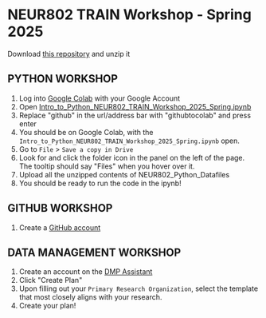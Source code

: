 # NEUR802 TRAIN Workshop - Spring 2025

Download [this repository](https://github.com/justinliuyuwang/SFU_NEUR802_TRAIN_Workshop/archive/refs/heads/main.zip) and unzip it

## PYTHON WORKSHOP
1. Log into [Google Colab](https://colab.research.google.com/) with your Google Account
2. Open [Intro_to_Python_NEUR802_TRAIN_Workshop_2025_Spring.ipynb](https://github.com/justinliuyuwang/SFU_NEUR802_TRAIN_Workshop/blob/main/Intro_to_Python_NEUR802_TRAIN_Workshop_2025_Spring.ipynb)
3. Replace "github" in the url/address bar with "githubtocolab" and press enter
4. You should be on Google Colab, with the `Intro_to_Python_NEUR802_TRAIN_Workshop_2025_Spring.ipynb` open.
5. Go to `File` > `Save a copy in Drive`
6. Look for and click the folder icon in the panel on the left of the page. The tooltip should say "Files" when you hover over it.
7. Upload all the unzipped contents of NEUR802_Python_Datafiles
8. You should be ready to run the code in the ipynb!

## GITHUB WORKSHOP
1. Create a [GitHub account](https://github.com/)
   
## DATA MANAGEMENT WORKSHOP
1. Create an account on the [DMP Assistant](https://dmp-pgd.ca/plans)
2. Click "Create Plan"
3. Upon filling out your `Primary Research Organization`, select the template that most closely aligns with your research.
4. Create your plan!
